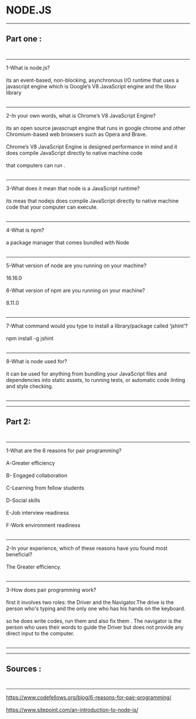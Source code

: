 # NODE.JS


**            **
 ## Part one : <br><br>
**            **
1-What is node.js? <br><br>
its an event-based, non-blocking, asynchronous I/O runtime that uses a javascript engine which is Google’s V8 JavaScript engine and the libuv library  <br><br>
**            **
2-In your own words, what is Chrome’s V8 JavaScript Engine? <br><br>
its an open source javascrupt engine that  runs in google chrome and other Chromium-based web browsers such as  Opera and Brave. <br><br>
Chrome’s V8 JavaScript Engine is designed performance in mind and it does compile JavaScript directly to native machine code <br><br>
that computers can run . <br><br>
**            **
3-What does it mean that node is a JavaScript runtime? <br><br>
its meas that nodejs does compile JavaScript directly to native machine code that your computer can execute. <br><br>
**            **
4-What is npm? <br><br>
 a package manager that comes bundled with Node <br><br>
**            **
5-What version of node are you running on your machine? <br><br>
16.16.0 <br><br>
6-What version of npm are you running on your machine? <br><br>
8.11.0 <br><br>
**            **
7-What command would you type to install a library/package called ‘jshint’? <br><br>
npm install -g jshint <br><br>
**            **
8-What is node used for? <br><br>
it can be used for anything from bundling your JavaScript files and dependencies into static assets, to running tests, or automatic code linting and style checking. <br><br>

**            **
**            **
## Part 2: <br><br>
**            **
1-What are the 6 reasons for pair programming? <br><br>
A-Greater efficiency <br><br>
B- Engaged collaboration <br><br>
C-Learning from fellow students <br><br>
D-Social skills <br><br>
E-Job interview readiness <br><br>
F-Work environment readiness <br><br>
**            **
2-In your experience, which of these reasons have you found most beneficial? <br><br>
The Greater efficiency. <br><br>
**            **
3-How does pair programming work? <br><br>
first it involves two roles: the Driver and the Navigator.The drive is the person who's typing and the only one who has his hands on the keyboard. <br><br>
so he does write codes, run them and also fix them  . The navigator is the person who uses their words to guide the Driver but does not provide any direct input to the computer. <br><br>
**            **
**            **


## Sources :  <br><br>
**            **
https://www.codefellows.org/blog/6-reasons-for-pair-programming/ <br><br>
https://www.sitepoint.com/an-introduction-to-node-js/ <br><br>
<br><br>
 <br><br>
